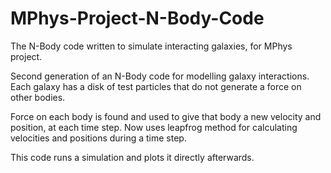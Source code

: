 # MPhys-Project-N-Body-Code
The N-Body code written to simulate interacting galaxies, for MPhys project.

Second generation of an N-Body code for modelling galaxy interactions. Each galaxy has a disk of test particles that do not generate a force on other bodies. 

Force on each body is found and used to give that body a new velocity and position, at each time step. Now uses leapfrog method for calculating velocities and positions during a time step.

This code runs a simulation and plots it directly afterwards.
